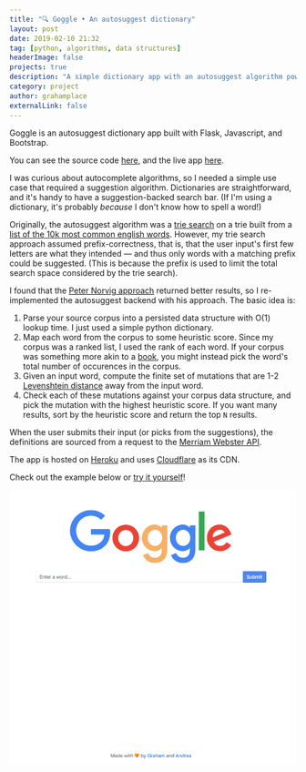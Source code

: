 ```yaml
---
title: "🔍 Goggle • An autosuggest dictionary"
layout: post
date: 2019-02-10 21:32
tag: [python, algorithms, data structures]
headerImage: false
projects: true
description: "A simple dictionary app with an autosuggest algorithm powering the search bar."
category: project
author: grahamplace
externalLink: false
---
```

Goggle is an autosuggest dictionary app built with Flask, Javascript, and Bootstrap.

You can see the source code [here](https://github.com/grahamplace/spelcheck), and the live app [here](https://goggle.graham.place/).

I was curious about autocomplete algorithms, so I needed a simple use case that required a suggestion algorithm.
Dictionaries are straightforward, and it's handy to have a suggestion-backed search bar. (If I'm using a dictionary, it's probably _because_ I don't know how to spell a word!)

Originally, the autosuggest algorithm was a [trie search](https://en.wikipedia.org/wiki/Trie) on a trie built from a [list of the 10k most common english words](https://github.com/first20hours/google-10000-english). However, my trie search approach assumed prefix-correctness, that is, that the user input's first few letters are what they intended — and thus only words with a matching prefix could be suggested. (This is because the prefix is used to limit the total search space considered by the trie search).

I found that the [Peter Norvig approach](https://norvig.com/spell-correct.html) returned better results, so I re-implemented the autosuggest backend with his approach. The basic idea is:
1. Parse your source corpus into a persisted data structure with O(1) lookup time. I just used a simple python dictionary.
2. Map each word from the corpus to some heuristic score. Since my corpus was a ranked list, I used the rank of each word. If your corpus was something more akin to a [book](https://norvig.com/big.txt), you might instead pick the word's total number of occurences in the corpus.
3. Given an input word, compute the finite set of mutations that are 1-2 [Levenshtein distance](https://en.wikipedia.org/wiki/Levenshtein_distance) away from the input word.
3. Check each of these mutations against your corpus data structure, and pick the mutation with the highest heuristic score. If you want many results, sort by the heuristic score and return the top `N` results.

When the user submits their input (or picks from the suggestions), the definitions are sourced from a request to the [Merriam Webster API](https://dictionaryapi.com/).

The app is hosted on [Heroku](https://heroku.com) and uses [Cloudflare](https://www.cloudflare.com/cdn/) as its CDN.

Check out the example below or [try it yourself](https://goggle.graham.place/)!

![goggle demo gif](/assets/gifs/goggle.gif)
